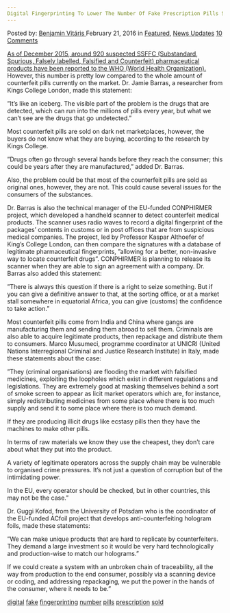```yaml
---
Digital Fingerprinting To Lower The Number Of Fake Prescription Pills Sold
---
```

<article class="post-listing post-13289 post type-post status-publish format-standard has-post-thumbnail hentry  tag-digital tag-fake tag-fingerprinting tag-number tag-pills tag-prescription ">
    <div class="post-inner">
        <span>Posted by: <a href="https://www.deepdotweb.com/author/benjaminvi/" title="">Benjamin Vitáris </a></span>
    <span>February 21, 2016</span>
    <span>in <a href="https://www.deepdotweb.com/category/deepdot-news/" rel="category tag">Featured</a>, <a href="https://www.deepdotweb.com/category/news-updates/" rel="category tag">News Updates</a></span>
    <span><a href="https://www.deepdotweb.com/2016/02/21/digital-fingerprinting-to-lower-the-number-of-fake-prescription-pills-sold/#comments">10 Comments</a></span>
    </p>
    <div class="clear"></div>
    <div class="entry">
    <p><a href="http://horizon-magazine.eu/article/fingerprinting-stop-flow-dark-web-drugs_en.html">As of December 2015, around 920 suspected SSFFC (Substandard, Spurious, Falsely labelled, Falsified and Counterfeit) pharmaceutical products have been reported to the WHO (World Health Organization).</a> However, this number is pretty low compared to the whole amount of counterfeit pills currently on the market. Dr. Jamie Barras, a researcher from Kings College London, made this statement:</p>
    <p>”It’s like an iceberg. The visible part of the problem is the drugs that are detected, which can run into the millions of pills every year, but what we can’t see are the drugs that go undetected.”</p>
    <p>Most counterfeit pills are sold on dark net marketplaces, however, the buyers do not know what they are buying, according to the research by Kings College.</p>
    <p>”Drugs often go through several hands before they reach the consumer; this could be years after they are manufactured,” added Dr. Barras.</p>
    <p>Also, the problem could be that most of the counterfeit pills are sold as original ones, however, they are not. This could cause several issues for the consumers of the substances.</p>
    <p>Dr. Barras is also the technical manager of the EU-funded CONPHIRMER project, which developed a handheld scanner to detect counterfeit medical products. The scanner uses radio waves to record a digital fingerprint of the packages’ contents in customs or in post offices that are from suspicious medical companies. The project, led by Professor Kaspar Althoefer of King’s College London, can then compare the signatures with a database of legitimate pharmaceutical fingerprints, ”allowing for a better, non-invasive way to locate counterfeit drugs”. CONPHIRMER is planning to release its scanner when they are able to sign an agreement with a company. Dr. Barras also added this statement:</p>
    <p>”There is always this question if there is a right to seize something. But if you can give a definitive answer to that, at the sorting office, or at a market stall somewhere in equatorial Africa, you can give (customs) the confidence to take action.”</p>
    <p>Most counterfeit pills come from India and China where gangs are manufacturing them and sending them abroad to sell them. Criminals are also able to acquire legitimate products, then repackage and distribute them to consumers. Marco Musumeci, programme coordinator at UNICRI (United Nations Interregional Criminal and Justice Research Institute) in Italy, made these statements about the case:</p>
    <p>”They (criminal organisations) are flooding the market with falsified medicines, exploiting the loopholes which exist in different regulations and legislations. They are extremely good at masking themselves behind a sort of smoke screen to appear as licit market operators which are, for instance, simply redistributing medicines from some place where there is too much supply and send it to some place where there is too much demand.</p>
    <p>If they are producing illicit drugs like ecstasy pills then they have the machines to make other pills.</p>
    <p>In terms of raw materials we know they use the cheapest, they don’t care about what they put into the product.</p>
    <p>A variety of legitimate operators across the supply chain may be vulnerable to organised crime pressures. It’s not just a question of corruption but of the intimidating power.</p>
    <p>In the EU, every operator should be checked, but in other countries, this may not be the case.”</p>
    <p>Dr. Guggi Kofod, from the University of Potsdam who is the coordinator of the EU-funded ACfoil project that develops anti-counterfeiting hologram foils, made these statements:</p>
    <p>”We can make unique products that are hard to replicate by counterfeiters. They demand a large investment so it would be very hard technologically and production-wise to match our holograms.”</p>
    <p>If we could create a system with an unbroken chain of traceability, all the way from production to the end consumer, possibly via a scanning device or coding, and addressing repackaging, we put the power in the hands of the consumer, where it needs to be.”</p>
    </div>
    <a href="https://www.deepdotweb.com/tag/digital/" rel="tag">digital</a> <a href="https://www.deepdotweb.com/tag/fake/" rel="tag">fake</a> <a href="https://www.deepdotweb.com/tag/fingerprinting/" rel="tag">fingerprinting</a> <a href="https://www.deepdotweb.com/tag/number/" rel="tag">number</a> <a href="https://www.deepdotweb.com/tag/pills/" rel="tag">pills</a> <a href="https://www.deepdotweb.com/tag/prescription/" rel="tag">prescription</a> <a href="https://www.deepdotweb.com/tag/sold/" rel="tag">sold</a></span> <span style="display:none" class="updated">2016-02-21</span>
    <div style="display:none" class="vcard author" itemprop="author" itemscope itemtype="http://schema.org/Person"><strong class="fn" itemprop="name"><a href="https://www.deepdotweb.com/author/benjaminvi/" title="Posts by Benjamin Vitáris" rel="author">Benjamin Vitáris</a></strong></div>
    
